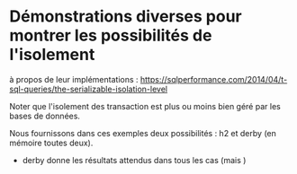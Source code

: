 
# Démonstrations diverses pour montrer les possibilités de l'isolement

à propos de leur implémentations :
https://sqlperformance.com/2014/04/t-sql-queries/the-serializable-isolation-level


Noter que l'isolement des transaction est plus ou moins bien géré par les bases de données.

Nous fournissons dans ces exemples deux possibilités : h2 et derby (en mémoire toutes deux).

- derby donne les résultats attendus dans tous les cas (mais )